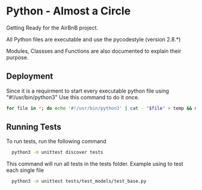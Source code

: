 
# Python - Almost a Circle

Getting Ready for the AirBnB project. 

All Python files are executable and use the pycodestyle (version 2.8.*)

Modules, Classses and Functions are also documented to explain their purpose. 
## Deployment

Since it is a requirment to start every executable python file using "#!/usr/bin/python3" Use this command to do it once.  

```bash
for file in *; do echo '#!/usr/bin/python3' | cat - "$file" > temp && mv temp "$file"; done
```

## Running Tests

To run tests, run the following command

```bash
  python3 -m unittest discover tests
```
This command will run all tests in the tests folder. 
Example using to test each single file
```bash
  python3 -m unittest tests/test_models/test_base.py
```
 